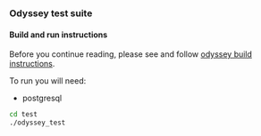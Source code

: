 ### Odyssey test suite

#### Build and run instructions

Before you continue reading, please see and follow [odyssey build instructions](../README.md#Build-instructions).

To run you will need:
* postgresql

```sh
cd test
./odyssey_test
```
